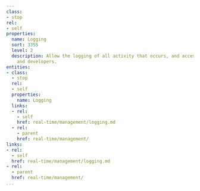 ```yaml
---
class:
- stop
rel:
- self
properties:
  name: Logging
  sort: 3355
  level: 2
  description: Allow the logging of all activity that occurs, and access by end users
    and developers.
entities:
- class:
  - stop
  rel:
  - self
  properties:
    name: Logging
  links:
  - rel:
    - self
    href: real-time/management/logging.md
  - rel:
    - parent
    href: real-time/management/
links:
- rel:
  - self
  href: real-time/management/logging.md
- rel:
  - parent
  href: real-time/management/
...
```

